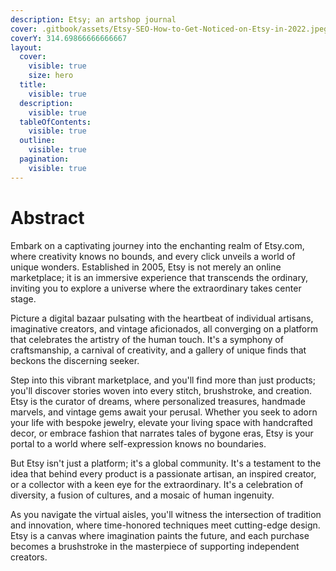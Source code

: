 ```yaml
---
description: Etsy; an artshop journal
cover: .gitbook/assets/Etsy-SEO-How-to-Get-Noticed-on-Etsy-in-2022.jpeg
coverY: 314.69866666666667
layout:
  cover:
    visible: true
    size: hero
  title:
    visible: true
  description:
    visible: true
  tableOfContents:
    visible: true
  outline:
    visible: true
  pagination:
    visible: true
---
```


# Abstract

Embark on a captivating journey into the enchanting realm of Etsy.com, where creativity knows no bounds, and every click unveils a world of unique wonders. Established in 2005, Etsy is not merely an online marketplace; it is an immersive experience that transcends the ordinary, inviting you to explore a universe where the extraordinary takes center stage.

Picture a digital bazaar pulsating with the heartbeat of individual artisans, imaginative creators, and vintage aficionados, all converging on a platform that celebrates the artistry of the human touch. It's a symphony of craftsmanship, a carnival of creativity, and a gallery of unique finds that beckons the discerning seeker.

Step into this vibrant marketplace, and you'll find more than just products; you'll discover stories woven into every stitch, brushstroke, and creation. Etsy is the curator of dreams, where personalized treasures, handmade marvels, and vintage gems await your perusal. Whether you seek to adorn your life with bespoke jewelry, elevate your living space with handcrafted decor, or embrace fashion that narrates tales of bygone eras, Etsy is your portal to a world where self-expression knows no boundaries.

But Etsy isn't just a platform; it's a global community. It's a testament to the idea that behind every product is a passionate artisan, an inspired creator, or a collector with a keen eye for the extraordinary. It's a celebration of diversity, a fusion of cultures, and a mosaic of human ingenuity.

As you navigate the virtual aisles, you'll witness the intersection of tradition and innovation, where time-honored techniques meet cutting-edge design. Etsy is a canvas where imagination paints the future, and each purchase becomes a brushstroke in the masterpiece of supporting independent creators.
